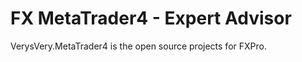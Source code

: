 FX MetaTrader4 - Expert Advisor
============================

VerysVery.MetaTrader4 is the open source projects for FXPro.
